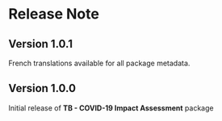 # Release Note

## Version 1.0.1

French translations available for all package metadata.

## Version 1.0.0

Initial release of **TB - COVID-19 Impact Assessment** package
